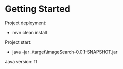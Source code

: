 # Getting Started

Project deployment:

- mvn clean install


Project start:
 - java -jar .\target\imageSearch-0.0.1-SNAPSHOT.jar


Java version: 11

